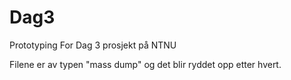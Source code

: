 # Dag3
Prototyping For Dag 3 prosjekt på NTNU

Filene er av typen "mass dump" og det blir ryddet opp etter hvert. 
